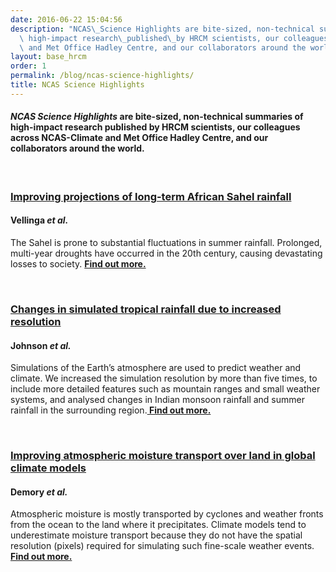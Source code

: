 ```yaml
---
date: 2016-06-22 15:04:56
description: "NCAS\_Science Highlights are bite-sized, non-technical summaries of\
  \ high-impact research\_published\_by HRCM scientists, our colleagues across NCAS-Climate\
  \ and Met Office Hadley Centre, and our collaborators around the world.\n"
layout: base_hrcm
order: 1
permalink: /blog/ncas-science-highlights/
title: NCAS Science Highlights
---
```


<h4><em>NCAS Science Highlights</em> are bite-sized, non-technical summaries of high-impact research published by HRCM scientists, our colleagues across NCAS-Climate and Met Office Hadley Centre, and our collaborators around the world.</h4>
<p><span><br></span></p>
<h3><a href="https://ncas.ac.uk/index.php/en/climate-science-highlights/2561-improving-predictions-of-long-term-african-sahel-rainfall" target="_blank"><span>Improving projections of long-term African Sahel rainfall</span></a></h3>
<h4>Vellinga <em>et al.</em></h4>
<p>The Sahel is prone to substantial fluctuations in summer rainfall. Prolonged, multi-year droughts have occurred in the 20th century, causing devastating losses to society. <strong><a href="https://ncas.ac.uk/index.php/en/climate-science-highlights/2561-improving-predictions-of-long-term-african-sahel-rainfall" target="_blank">Find out more.</a></strong></p>
<p><span><br></span></p>
<h3><a href="https://ncas.ac.uk/index.php/en/climate-science-highlights/2320-changes-in-simulated-tropical-rainfall-due-to-increased-resolution" target="_blank">Changes in simulated tropical rainfall due to increased resolution</a></h3>
<h4>Johnson <em>et al.</em></h4>
<p>Simulations of the Earth’s atmosphere are used to predict weather and climate. We increased the simulation resolution by more than five times, to include more detailed features such as mountain ranges and small weather systems, and analysed changes in Indian monsoon rainfall and summer rainfall in the surrounding region.<strong><a href="https://ncas.ac.uk/index.php/en/climate-science-highlights/2320-changes-in-simulated-tropical-rainfall-due-to-increased-resolution"> </a><a href="https://ncas.ac.uk/index.php/en/climate-science-highlights/2320-changes-in-simulated-tropical-rainfall-due-to-increased-resolution" target="_blank">Find out more.</a></strong></p>
<p><span><br></span></p>
<h3><a href="https://ncas.ac.uk/index.php/en/climate-science-highlights/973-improving-atmospheric-moisture-transport-over-land-in-global-climate-models" target="_blank">Improving atmospheric moisture transport over land in global climate models</a></h3>
<h4>Demory <em>et al.</em></h4>
<p>Atmospheric moisture is mostly transported by cyclones and weather fronts from the ocean to the land where it precipitates. Climate models tend to underestimate moisture transport because they do not have the spatial resolution (pixels) required for simulating such fine-scale weather events. <a href="https://ncas.ac.uk/index.php/en/climate-science-highlights/973-improving-atmospheric-moisture-transport-over-land-in-global-climate-models" target="_blank"><strong>Find out more.</strong></a></p>
